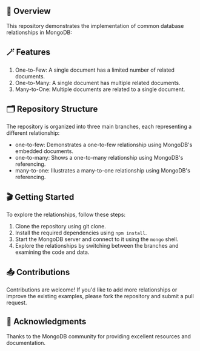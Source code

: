## 💫 Overview 
This repository demonstrates the implementation of common database relationships in MongoDB:

## 🪄 Features 
1. One-to-Few: A single document has a limited number of related documents.
2. One-to-Many: A single document has multiple related documents.
3. Many-to-One: Multiple documents are related to a single document.

## 🗂 Repository Structure
The repository is organized into three main branches, each representing a different relationship:

- one-to-few: Demonstrates a one-to-few relationship using MongoDB's embedded documents.
- one-to-many: Shows a one-to-many relationship using MongoDB's referencing.
- many-to-one: Illustrates a many-to-one relationship using MongoDB's referencing.

## 🎬 Getting Started
To explore the relationships, follow these steps:

1. Clone the repository using git clone.
2. Install the required dependencies using `npm install`.
3. Start the MongoDB server and connect to it using the `mongo` shell.
4. Explore the relationships by switching between the branches and examining the code and data.

## 📥 Contributions
Contributions are welcome! If you'd like to add more relationships or improve the existing examples, please fork the repository and submit a pull request.

## 📄 Acknowledgments
Thanks to the MongoDB community for providing excellent resources and documentation.
